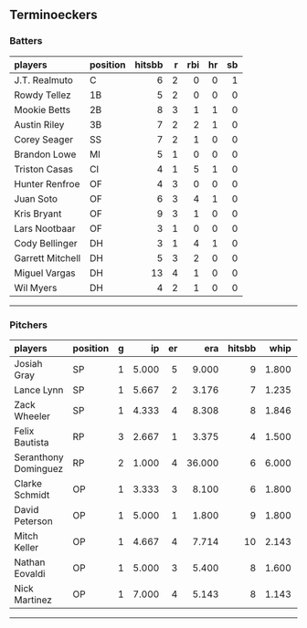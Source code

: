 ## Terminoeckers

### Batters

 
|players          |position | hitsbb|  r| rbi| hr| sb| 
|:----------------|:--------|------:|--:|---:|--:|--:| 
|J.T. Realmuto    |C        |      6|  2|   0|  0|  1| 
|Rowdy Tellez     |1B       |      5|  2|   0|  0|  0| 
|Mookie Betts     |2B       |      8|  3|   1|  1|  0| 
|Austin Riley     |3B       |      7|  2|   2|  1|  0| 
|Corey Seager     |SS       |      7|  2|   1|  0|  0| 
|Brandon Lowe     |MI       |      5|  1|   0|  0|  0| 
|Triston Casas    |CI       |      4|  1|   5|  1|  0| 
|Hunter Renfroe   |OF       |      4|  3|   0|  0|  0| 
|Juan Soto        |OF       |      6|  3|   4|  1|  0| 
|Kris Bryant      |OF       |      9|  3|   1|  0|  0| 
|Lars Nootbaar    |OF       |      3|  1|   0|  0|  0| 
|Cody Bellinger   |DH       |      3|  1|   4|  1|  0| 
|Garrett Mitchell |DH       |      5|  3|   2|  0|  0| 
|Miguel Vargas    |DH       |     13|  4|   1|  0|  0| 
|Wil Myers        |DH       |      4|  2|   1|  0|  0| 

* * *

### Pitchers

 
|players              |position |  g|    ip| er|    era| hitsbb|  whip| so|  w| sv| 
|:--------------------|:--------|--:|-----:|--:|------:|------:|-----:|--:|--:|--:| 
|Josiah Gray          |SP       |  1| 5.000|  5|  9.000|      9| 1.800|  4|  0|  0| 
|Lance Lynn           |SP       |  1| 5.667|  2|  3.176|      7| 1.235|  6|  0|  0| 
|Zack Wheeler         |SP       |  1| 4.333|  4|  8.308|      8| 1.846|  7|  0|  0| 
|Felix Bautista       |RP       |  3| 2.667|  1|  3.375|      4| 1.500|  5|  0|  2| 
|Seranthony Dominguez |RP       |  2| 1.000|  4| 36.000|      6| 6.000|  1|  0|  0| 
|Clarke Schmidt       |OP       |  1| 3.333|  3|  8.100|      6| 1.800|  5|  0|  0| 
|David Peterson       |OP       |  1| 5.000|  1|  1.800|      9| 1.800|  5|  0|  0| 
|Mitch Keller         |OP       |  1| 4.667|  4|  7.714|     10| 2.143|  8|  0|  0| 
|Nathan Eovaldi       |OP       |  1| 5.000|  3|  5.400|      8| 1.600|  6|  1|  0| 
|Nick Martinez        |OP       |  1| 7.000|  4|  5.143|      8| 1.143|  5|  0|  0| 


* * *


